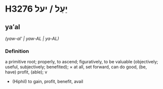 # H3276 יַעַל / יעל

## yaʻal

_(yaw-al' | yaw-AL | ya-AL)_

### Definition

a primitive root; properly, to ascend; figuratively, to be valuable (objectively; useful, subjectively; benefited); × at all, set forward, can do good, (be, have) profit, (able); v

- (Hiphil) to gain, profit, benefit, avail
